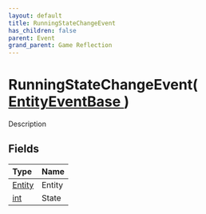 ```yaml
---
layout: default
title: RunningStateChangeEvent
has_children: false
parent: Event
grand_parent: Game Reflection
---
```

# RunningStateChangeEvent( [ EntityEventBase ](/riftbreaker-wiki/docs/game-reflection/events/entity_event_base/) )
Description 

## Fields

| Type | Name |
|:----------|:--------------|
| [Entity](/riftbreaker-wiki/docs/game-reflection/classes/entity/) | Entity |
| [int](/riftbreaker-wiki/docs/game-reflection/enums/int/) | State |

